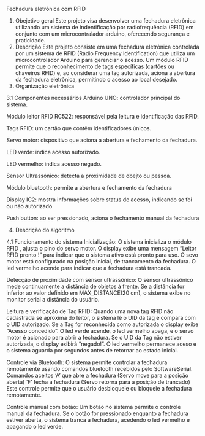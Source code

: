 Fechadura eletrônica com RFID
1.	Obejetivo geral
Este projeto visa desenvolver uma fechadura eletrônica utilizando um sistema de indentificação por radiofrequência (RFID) em conjunto com um microcontralador arduino, oferecendo segurança e praticidade. 
2.	Descrição
Este projeto consiste em uma fechadura eletrônica controlada por um sistema de RFID (Radio Frequency Identification) que utiliza um microcontrolador Arduino para gerenciar o acesso. Um módulo RFID permite que o reconhecimento de tags específicas (cartões ou chaveiros RFID) e, ao considerar uma tag autorizada, aciona a abertura da fechadura eletrônica, permitindo o acesso ao local desejado.
3.	Organização eletrônica
   
3.1	Componentes necessários
Arduino UNO: controlador principal do sistema.

Módulo leitor RFID RC522: responsável pela leitura e identificação das RFID.

Tags RFID: um cartão que contêm identificadores únicos.

Servo motor: dispositivo que aciona a abertura e fechamento da fechadura.

LED verde: indica acesso autorizado.

LED vermelho:  indica acesso negado.

Sensor Ultrassônico: detecta a proximidade de obejto ou pessoa.

Módulo bluetooth: permite a abertura e fechamento da fechadura
 
Display IC2: mostra informações sobre status de acesso, indicando se foi ou não autorizado

Push button: ao ser pressionado, aciona o fechamento manual da fechadura

4.	Descrição do algoritmo
   
4.1	Funcionamento do sistema 
Inicialização: 
O sistema inicializa o módulo RFID , ajusta o pino do servo motor. 
O display exibe uma mensagem “Leitor RFID pronto !” para indicar que o sistema ativo está pronto para uso.
O sevo motor está configurado na posição inicial, de trancamento da fechadura.
O led vermelho acende para indicar que a fechadura está trancada.

Detecção de proximidade com sensor ultrassônico:
O sensor ultrassônico mede continuamente a distância de objetos à frente. Se a distância for inferior ao valor definido em MAX_DISTANCE(20 cm), o sistema exibe no monitor serial a distância do usuário.

Leitura e verificação de Tag RFID:
Quando uma nova tag RFID não cadastrada se aproxima do leitor, o sistema lê o UID da tag e compara com o UID autorizado. Se a Tag for reconhecida como autorizada o display exibe “Acesso concedido”. O led verde acende,  o led vermelho apaga, e o servo motor é acionado para abrir a fechadura. Se o UID da Tag não estiver autorizada, o display exibirá “negado!”. O led vermelho permanece aceso e o sistema aguarda por segundos antes de retornar ao estado inicial.

Controle via Bluetooth:
O sistema permite controlar a fechadura remotamente usando comandos bluetooth recebidos pelo SoftwareSerial. Comandos aceitos ‘A’ que abre a fechadura (Servo move para a posição aberta)
‘F’	 fecha a fechadura (Servo retorna para a posição de trancado)
Este controle permite que o usuário desbloqueie ou bloqueie a fechadura remotamente.

Controle manual com botão:
Um botão no sistema permite o controle manual da fechadura. Se o botão for pressionado enquanto a fechadura estiver aberta, o sistema tranca a fechadura, acedendo o led vermelho e apagando o led verde.


